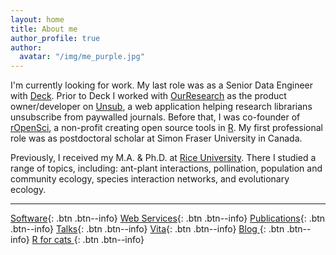 ```yaml
---
layout: home
title: About me
author_profile: true
author:
  avatar: "/img/me_purple.jpg"
---
```



I'm currently looking for work. My last role was as a Senior Data Engineer with <a href="https://www.deck.tools/" target="_blank">Deck</a>. Prior to Deck I worked with  <a href="https://ourresearch.org/" target="_blank">OurResearch</a> as the product owner/developer on <a href="https://unsub.org" target="_blank">Unsub</a>, a web application helping research librarians unsubscribe from paywalled journals. Before that, I was co-founder of <a href="https://ropensci.org/" target="_blank">rOpenSci</a>, a non-profit creating open source tools in <a href="https://www.r-project.org/" target="_blank">R</a>. My first professional role was as postdoctoral scholar at Simon Fraser University in Canada.

Previously, I received my M.A. & Ph.D. at <a href="https://biosciences.rice.edu/" target="_blank">Rice University</a>. There I studied a range of topics, including: ant-plant interactions, pollination, population and community ecology, species interaction networks, and evolutionary ecology.

------

<!-- [Software](/software) -->

[Software](/software){: .btn .btn--info}
[Web Services](/webservices){: .btn .btn--info}
[Publications][pubs]{: .btn .btn--info}
[Talks][talks]{: .btn .btn--info}
[Vita][vita]{: .btn .btn--info}
[Blog <i class="fa fa-external-link-square" aria-hidden="true"></i>](https://recology.info){: .btn .btn--info}
[R for cats <i class="fa fa-external-link-square" aria-hidden="true"></i>](https://rforcats.net){: .btn .btn--info}
<!-- <a href="https://cascadiarconf.org/" target="_blank">CascadiaRConf</a> - I started and co-organized the first two years of the regional R conference  -->

[vita]: /vita
[talks]: /talks
[pubs]: /publications
[cowsay]: https://github.com/sckott/cowsay
[discgolf]: https://github.com/sckott/discgolf
[rphylopic]: https://github.com/sckott/rphylopic
[gbifrb]: https://github.com/sckott/gbifrb
